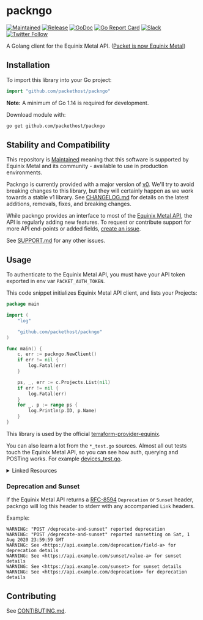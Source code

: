 # packngo

[![Maintained](https://img.shields.io/badge/stability-maintained-green.svg)](https://github.com/equinix-labs/equinix-labs/blob/main/maintained-statement.md)
[![Release](https://img.shields.io/github/v/release/packethost/packngo)](https://github.com/packethost/packngo/releases/latest)
[![GoDoc](https://godoc.org/github.com/packethost/packngo?status.svg)](https://godoc.org/github.com/packethost/packngo)
[![Go Report Card](https://goreportcard.com/badge/github.com/packethost/packngo)](https://goreportcard.com/report/github.com/packethost/packngo)
[![Slack](https://slack.equinixmetal.com/badge.svg)](https://slack.equinixmetal.com/)
[![Twitter Follow](https://img.shields.io/twitter/follow/equinixmetal.svg?style=social&label=Follow)](https://twitter.com/intent/follow?screen_name=equinixmetal)

A Golang client for the Equinix Metal API. ([Packet is now Equinix Metal](https://blog.equinix.com/blog/2020/10/06/equinix-metal-metal-and-more/))

## Installation

To import this library into your Go project:

```go
import "github.com/packethost/packngo"
```

**Note:** A minimum of Go 1.14 is required for development.

Download module  with:

```sh
go get github.com/packethost/packngo
```

## Stability and Compatibility

This repository is [Maintained](https://github.com/equinix-labs/equinix-labs/blob/main/maintained-statement.md) meaning that this software is supported by Equinix Metal and its community - available to use in production environments.

Packngo is currently provided with a major version of [v0](https://blog.golang.org/v2-go-modules). We'll try to avoid breaking changes to this library, but they will certainly happen as we work towards a stable v1 library. See [CHANGELOG.md](CHANGELOG.md) for details on the latest additions, removals, fixes, and breaking changes.

While packngo provides an interface to most of the [Equinix Metal API](https://metal.equinix.com/developers/api/), the API is regularly adding new features. To request or contribute support for more API end-points or added fields, [create an issue](https://github.com/packethost/packngo/issues/new).

See [SUPPORT.md](SUPPORT.md) for any other issues.

## Usage

To authenticate to the Equinix Metal API, you must have your API token exported in env var `PACKET_AUTH_TOKEN`.

This code snippet initializes Equinix Metal API client, and lists your Projects:

```go
package main

import (
	"log"

	"github.com/packethost/packngo"
)

func main() {
	c, err := packngo.NewClient()
	if err != nil {
		log.Fatal(err)
	}

	ps, _, err := c.Projects.List(nil)
	if err != nil {
		log.Fatal(err)
	}
	for _, p := range ps {
		log.Println(p.ID, p.Name)
	}
}

```

This library is used by the official [terraform-provider-equinix](https://github.com/equinix/terraform-provider-equinix).

You can also learn a lot from the `*_test.go` sources. Almost all out tests touch the Equinix Metal API, so you can see how auth, querying and POSTing works. For example [devices_test.go](devices_test.go).

<details>
<summary>Linked Resources</summary>

### Linked resources in Get\* and List\* functions

The Equinix Metal API includes references to related entities for a wide selection of resource types, indicated by `href` fields. The Equinix Metal API allows for these entities to be included in the API response, saving the user from making more round-trip API requests. This is useful for linked resources, e.g members of a project, devices in a project. Similarly, by excluding entities that are included by default, you can reduce the API response time and payload size.

Control of this behavior is provided through [common attributes](https://metal.equinix.com/developers/api/common-parameters/) that can be used to toggle, by field name, which referenced resources will be included as values in API responses. The API exposes this feature through `?include=` and `?exclude=` query parameters which accept a comma-separated list of field names. These field names can be dotted to reference nested entities.

Most of the packngo `Get` functions take references to `GetOptions` parameters (or `ListOptions` for `List` functions). These types include an `Include` and `Exclude` slice that will be converted to query parameters upon request.

For example, if you want to list users in a project, you can fetch the project via `Projects.Get(pid, nil)` call. The result of this call will be a `Project` which has a `Users []User` attribute. The items in the `[]User` slice only have a non-zero URL attribute, the rest of the fields will be type defaults. You can then parse the ID of the User resources and fetch them consequently.

Optionally, you can use the ListOptions struct in the project fetch call to include the Users (`members` JSON tag).  Then, every item in the `[]User` slice will have all (not only the `Href`) attributes populated.

```go
Projects.Get(pid, &packngo.ListOptions{Includes: []{'members'}})
```

The following is a more comprehensive illustration of Includes and Excludes.

```go
import (
	"log"

	"github.com/packethost/packngo"
)

func listProjectsAndUsers(lo *packngo.ListOptions) {
	c, err := packngo.NewClient()
	if err != nil {
		log.Fatal(err)
	}

	ps, _, err := c.Projects.List(lo)
	if err != nil {
		log.Fatal(err)
	}
	log.Printf("Listing for listOptions %+v\n", lo)
	for _, p := range ps {
		log.Printf("project resource %s has %d users", p.Name, len(p.Users))
		for _, u := range p.Users {
			if u.Email != "" && u.FullName != "" {
				log.Printf("  user %s has email %s\n", u.FullName, u.Email)
			} else {
				log.Printf("  only got user link %s\n", u.URL)
			}
		}
	}
}

func main() {
	loMembers := &packngo.ListOptions{Includes: []string{"members"}}
	loMembersOut := &packngo.ListOptions{Excludes: []string{"members"}}
	listProjectsAndUsers(loMembers)
	listProjectsAndUsers(nil)
	listProjectsAndUsers(loMembersOut)
}
```

</details>

### Deprecation and Sunset

If the Equinix Metal API returns a [RFC-8594](https://tools.ietf.org/html/rfc8594) `Deprecation` or `Sunset` header, packngo will log this header to stderr with any accompanied `Link` headers.

Example:

```console
WARNING: "POST /deprecate-and-sunset" reported deprecation
WARNING: "POST /deprecate-and-sunset" reported sunsetting on Sat, 1 Aug 2020 23:59:59 GMT
WARNING: See <https://api.example.com/deprecation/field-a> for deprecation details
WARNING: See <https://api.example.com/sunset/value-a> for sunset details
WARNING: See <https://api.example.com/sunset> for sunset details
WARNING: See <https://api.example.com/deprecation> for deprecation details
```

## Contributing

See [CONTIBUTING.md](CONTRIBUTING.md).
